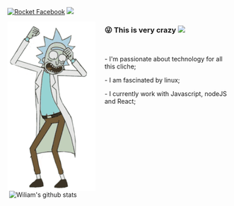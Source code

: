 [![Rocket Facebook](https://img.shields.io/static/v1?label=JavaScripto&message=Facebook&colorA=blue&color=black&logo=Rocket&logoColor=white)](https://www.facebook.com/groups/javascripto)
<a href="https://www.linkedin.com/in/wiliamvj/"><img src="https://img.shields.io/badge/LinkedIn-informational?logo=linkedin"/></a>

<img style="margin-right: 20px"  align='left' src="https://raw.githubusercontent.com/Elyabe/elyabe/master/images/rick-dancing.gif" width='200'>

### :stuck_out_tongue_winking_eye: This is very crazy <img src="https://media.giphy.com/media/WUlplcMpOCEmTGBtBW/giphy.gif" width="30">

</br>

<p style="margin-left: 20px"> 
  - I'm passionate about technology for all this cliche;
</p>
<p style="margin-left: 20px"> 
  - I am fascinated by linux;
</p>
<p style="margin-left: 20px"> 
  - I currently work with Javascript, nodeJS and React;
</p>


</br>

  <a href="https://github.com/wiliamvj?tab=repositories">
    <img width="500" height="auto" align="right" alt="Wiliam's github stats" 
         src="https://github-readme-stats.vercel.app/api?username=wiliamvj&show_icons=true&theme=algolia&count_private=true" />
  </a>
